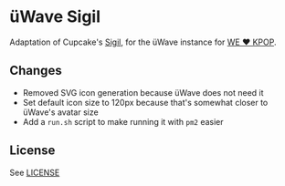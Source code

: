 # üWave Sigil

Adaptation of Cupcake's [Sigil](https://github.com/cupcake/sigil), for the üWave
instance for [WE ♥ KPOP](https://welovekpop.club).

## Changes

 - Removed SVG icon generation because üWave does not need it
 - Set default icon size to 120px because that's somewhat closer to üWave's
   avatar size
 - Add a `run.sh` script to make running it with `pm2` easier

## License

See [LICENSE](./LICENSE)
